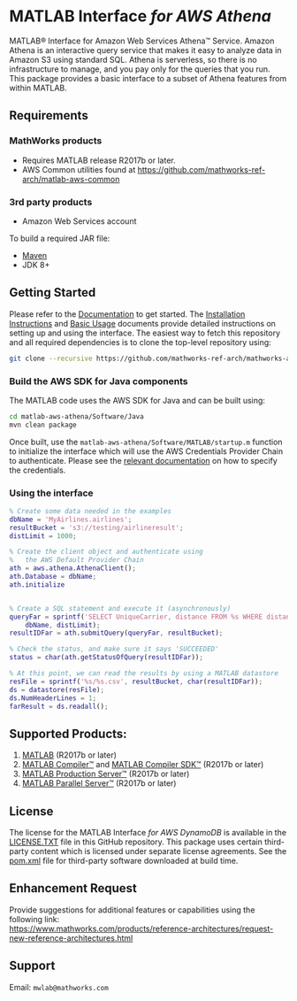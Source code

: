 
#  MATLAB Interface *for AWS Athena*
MATLAB® Interface for Amazon Web Services Athena™ Service.
Amazon Athena is an interactive query service that makes it easy to analyze data in Amazon S3 using standard SQL. Athena is serverless, so there is no infrastructure to manage, and you pay only for the queries that you run. This package provides a basic interface to a subset of Athena features
from within MATLAB.

## Requirements
### MathWorks products
* Requires MATLAB release R2017b or later.
* AWS Common utilities found at https://github.com/mathworks-ref-arch/matlab-aws-common

### 3rd party products
* Amazon Web Services account   

To build a required JAR file:   
* [Maven](https://maven.apache.org/)
* JDK 8+

## Getting Started
Please refer to the [Documentation](Documentation/README.md) to get started.
The [Installation Instructions](Documentation/Installation.md) and [Basic Usage](Documentation/BasicUsage.md) documents provide detailed instructions on setting up and using the interface. The easiest way to
fetch this repository and all required dependencies is to clone the top-level repository using:

```bash
git clone --recursive https://github.com/mathworks-ref-arch/mathworks-aws-support.git
```

### Build the AWS SDK for Java components
The MATLAB code uses the AWS SDK for Java and can be built using:
```bash
cd matlab-aws-athena/Software/Java
mvn clean package
```

Once built, use the ```matlab-aws-athena/Software/MATLAB/startup.m``` function to initialize the interface which will use the AWS Credentials Provider Chain to authenticate. Please see the [relevant documentation](Documentation/Authentication.md) on how to specify the credentials.

### Using the interface


```matlab
% Create some data needed in the examples
dbName = 'MyAirlines.airlines';
resultBucket = 's3://testing/airlineresult';
distLimit = 1000;

% Create the client object and authenticate using 
%   the AWS Default Provider Chain
ath = aws.athena.AthenaClient();
ath.Database = dbName;
ath.initialize


% Create a SQL statement and execute it (asynchronously)
queryFar = sprintf('SELECT UniqueCarrier, distance FROM %s WHERE distance > %d;', ...
    dbName, distLimit);
resultIDFar = ath.submitQuery(queryFar, resultBucket);

% Check the status, and make sure it says 'SUCCEEDED'
status = char(ath.getStatusOfQuery(resultIDFar));

% At this point, we can read the results by using a MATLAB datastore
resFile = sprintf('%s/%s.csv', resultBucket, char(resultIDFar));
ds = datastore(resFile);
ds.NumHeaderLines = 1;
farResult = ds.readall();

```

## Supported Products:
1. [MATLAB](https://www.mathworks.com/products/matlab.html) (R2017b or later)
2. [MATLAB Compiler™](https://www.mathworks.com/products/compiler.html) and [MATLAB Compiler SDK™](https://www.mathworks.com/products/matlab-compiler-sdk.html) (R2017b or later)
3. [MATLAB Production Server™](https://www.mathworks.com/products/matlab-production-server.html) (R2017b or later)
4. [MATLAB Parallel Server™](https://www.mathworks.com/products/distriben.html) (R2017b or later)

## License
The license for the MATLAB Interface *for AWS DynamoDB* is available in the [LICENSE.TXT](LICENSE.TXT) file in this GitHub repository. This package uses certain third-party content which is licensed under separate license agreements. See the [pom.xml](Software/Java/pom.xml) file for third-party software downloaded at build time.

## Enhancement Request
Provide suggestions for additional features or capabilities using the following link:   
https://www.mathworks.com/products/reference-architectures/request-new-reference-architectures.html

## Support
Email: `mwlab@mathworks.com`    

[//]: #  (Copyright 2019 The MathWorks, Inc.)
